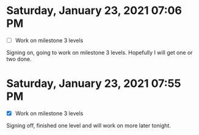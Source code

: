 # Saturday, January 23, 2021 07:06 PM
- [ ] Work on milestone 3 levels

Signing on, going to work on milestone 3 levels. Hopefully I will get one or two done. 

# Saturday, January 23, 2021 07:55 PM
- [x] Work on milestone 3 levels

Signing off, finished one level and will work on more later tonight. 
